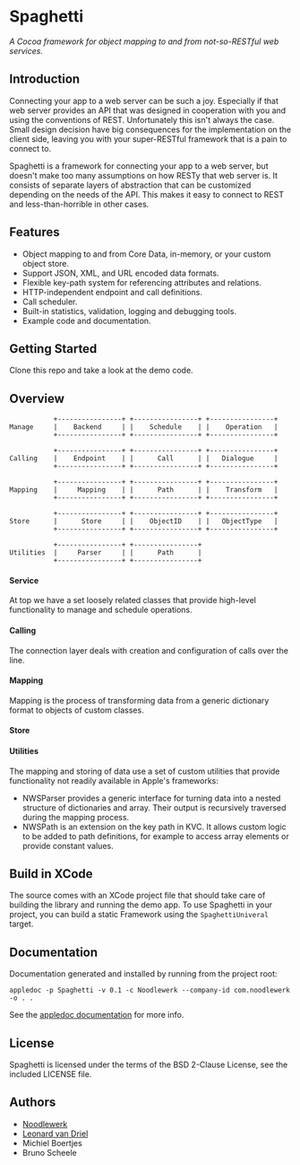 
Spaghetti
=========

*A Cocoa framework for object mapping to and from not-so-RESTful web services.*


Introduction
------------
Connecting your app to a web server can be such a joy. Especially if that web server provides an API that was designed in cooperation with you and using the conventions of REST. Unfortunately this isn't always the case. Small design decision have big consequences for the implementation on the client side, leaving you with your super-RESTful framework that is a pain to connect to.

Spaghetti is a framework for connecting your app to a web server, but doesn't make too many assumptions on how RESTy that web server is. It consists of separate layers of abstraction that can be customized depending on the needs of the API. This makes it easy to connect to REST and less-than-horrible in other cases.


Features
--------
* Object mapping to and from Core Data, in-memory, or your custom object store.
* Support JSON, XML, and URL encoded data formats.
* Flexible key-path system for referencing attributes and relations.
* HTTP-independent endpoint and call definitions.
* Call scheduler.
* Built-in statistics, validation, logging and debugging tools.
* Example code and documentation.


Getting Started
---------------
Clone this repo and take a look at the demo code.


Overview
--------

               +----------------+ +----------------+ +----------------+
    Manage     |    Backend     | |    Schedule    | |    Operation   |
               +----------------+ +----------------+ +----------------+

               +----------------+ +----------------+ +----------------+
    Calling    |    Endpoint    | |      Call      | |   Dialogue     |
               +----------------+ +----------------+ +----------------+

               +----------------+ +----------------+ +----------------+
    Mapping    |     Mapping    | |      Path      | |    Transform   |
               +----------------+ +----------------+ +----------------+

               +----------------+ +----------------+ +----------------+
    Store      |      Store     | |    ObjectID    | |   ObjectType   |
               +----------------+ +----------------+ +----------------+

               +----------------+ +----------------+
    Utilities  |     Parser     | |      Path      |
               +----------------+ +----------------+


#### Service
At top we have a set loosely related classes that provide high-level functionality to manage and schedule operations.

#### Calling
The connection layer deals with creation and configuration of calls over the line. 

#### Mapping
Mapping is the process of transforming data from a generic dictionary format to objects of custom classes.

#### Store

#### Utilities
The mapping and storing of data use a set of custom utilities that provide functionality not readily available in Apple's frameworks:

 * NWSParser provides a generic interface for turning data into a nested structure of dictionaries and array. Their output is recursively traversed during the mapping process.
 * NWSPath is an extension on the key path in KVC. It allows custom logic to be added to path definitions, for example to access array elements or provide constant values.
  
  
Build in XCode
--------------
The source comes with an XCode project file that should take care of building the library and running the demo app. To use Spaghetti in your project, you can build a static Framework using the `SpaghettiUniveral` target.


Documentation
-------------
Documentation generated and installed by running from the project root:

`appledoc -p Spaghetti -v 0.1 -c Noodlewerk --company-id com.noodlewerk -o . .`

See the [appledoc documentation](http://gentlebytes.com/appledoc/) for more info.


License
-------
Spaghetti is licensed under the terms of the BSD 2-Clause License, see the included LICENSE file.


Authors
-------
- [Noodlewerk](http://www.noodlewerk.com/)
- [Leonard van Driel](http://www.leonardvandriel.nl/)
- Michiel Boertjes
- Bruno Scheele
